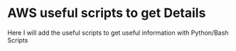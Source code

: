 # AWS useful scripts to get Details

Here I will add the useful scripts to get useful information with Python/Bash Scripts

